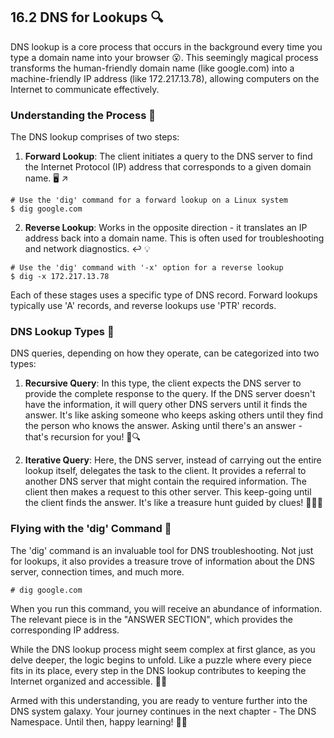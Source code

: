 ## 16.2 DNS for Lookups 🔍

DNS lookup is a core process that occurs in the background every time you type a domain name into your browser 😮. This seemingly magical process transforms the human-friendly domain name (like google.com) into a machine-friendly IP address (like 172.217.13.78), allowing computers on the Internet to communicate effectively.

### Understanding the Process 🔄

The DNS lookup comprises of two steps:

1. **Forward Lookup**: The client initiates a query to the DNS server to find the Internet Protocol (IP) address that corresponds to a given domain name. 🖥️ ↗️
```shell
# Use the 'dig' command for a forward lookup on a Linux system
$ dig google.com
```
2. **Reverse Lookup**: Works in the opposite direction - it translates an IP address back into a domain name. This is often used for troubleshooting and network diagnostics. ↩️ 💡
```shell
# Use the 'dig' command with '-x' option for a reverse lookup
$ dig -x 172.217.13.78
```
Each of these stages uses a specific type of DNS record. Forward lookups typically use 'A' records, and reverse lookups use 'PTR' records.

### DNS Lookup Types 🧐

DNS queries, depending on how they operate, can be categorized into two types:

1. **Recursive Query**: In this type, the client expects the DNS server to provide the complete response to the query. If the DNS server doesn't have the information, it will query other DNS servers until it finds the answer. It's like asking someone who keeps asking others until they find the person who knows the answer. Asking until there's an answer - that's recursion for you! 🔄🔍

2. **Iterative Query**: Here, the DNS server, instead of carrying out the entire lookup itself, delegates the task to the client. It provides a referral to another DNS server that might contain the required information. The client then makes a request to this other server. This keep-going until the client finds the answer. It's like a treasure hunt guided by clues! 🏃‍♂️💎

### Flying with the 'dig' Command 🦉

The 'dig' command is an invaluable tool for DNS troubleshooting. Not just for lookups, it also provides a treasure trove of information about the DNS server, connection times, and much more.

```shell
# dig google.com
```
When you run this command, you will receive an abundance of information. The relevant piece is in the "ANSWER SECTION", which provides the corresponding IP address.

While the DNS lookup process might seem complex at first glance, as you delve deeper, the logic begins to unfold. Like a puzzle where every piece fits in its place, every step in the DNS lookup contributes to keeping the Internet organized and accessible. 🧩🌟

Armed with this understanding, you are ready to venture further into the DNS system galaxy. Your journey continues in the next chapter - The DNS Namespace. Until then, happy learning! 🚀🎉
